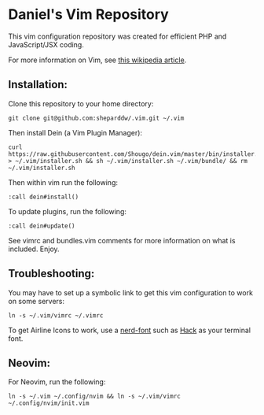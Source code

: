 # Daniel's Vim Repository
This vim configuration repository was created for efficient PHP and JavaScript/JSX coding.

For more information on Vim, see [this wikipedia article](https://en.wikipedia.org/wiki/Vim_(text_editor)).

## Installation:
Clone this repository to your home directory:
```
git clone git@github.com:sheparddw/.vim.git ~/.vim
```
Then install Dein (a Vim Plugin Manager):
```
curl https://raw.githubusercontent.com/Shougo/dein.vim/master/bin/installer.sh > ~/.vim/installer.sh && sh ~/.vim/installer.sh ~/.vim/bundle/ && rm ~/.vim/installer.sh
```
Then within vim run the following:
```
:call dein#install()
```
To update plugins, run the following:
```
:call dein#update()
```

See vimrc and bundles.vim comments for more information on what is included.
Enjoy.

## Troubleshooting:
You may have to set up a symbolic link to get this vim configuration to work on some servers:
```
ln -s ~/.vim/vimrc ~/.vimrc
```
To get Airline Icons to work, use a [nerd-font](https://github.com/ryanoasis/nerd-fonts) such as [Hack](https://github.com/ryanoasis/nerd-fonts/blob/master/patched-fonts/Hack/Regular/complete/Hack%20Regular%20Nerd%20Font%20Complete.ttf?raw=true) as your terminal font.

## Neovim:
For Neovim, run the following:
```
ln -s ~/.vim ~/.config/nvim && ln -s ~/.vim/vimrc ~/.config/nvim/init.vim
```
